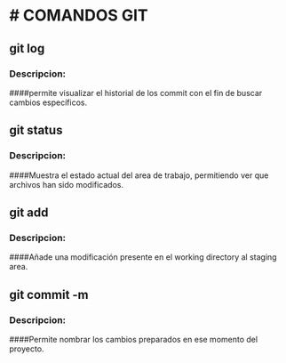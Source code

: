 # # COMANDOS GIT

## git log
### Descripcion:
####permite visualizar el historial de los commit con el fin de buscar cambios específicos. 


## git status
### Descripcion:
####Muestra el estado actual del area de trabajo, permitiendo ver que archivos han sido modificados.

## git add
### Descripcion:
####Añade una modificación presente en el working directory al staging area.

## git commit -m
### Descripcion:
####Permite nombrar los cambios preparados en ese momento del proyecto. 